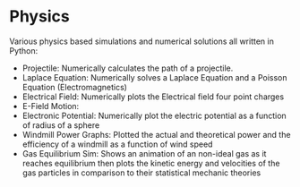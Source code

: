 # Physics

 Various physics based simulations and numerical solutions all written in Python:
   - Projectile: Numerically calculates the path of a projectile.
   - Laplace Equation: Numerically solves a Laplace Equation and a Poisson Equation (Electromagnetics)
   - Electrical Field: Numerically plots the Electrical field four point charges
   - E-Field Motion: 
   - Electronic Potential: Numerically plot the electric potential as a function of radius of a sphere
   - Windmill Power Graphs: Plotted the actual and theoretical power and the efficiency of a windmill as a function of wind speed
   - Gas Equilibrium Sim: Shows an animation of an non-ideal gas as it reaches equilibrium then plots the kinetic energy and velocities of the gas particles in comparison to their statistical mechanic theories
